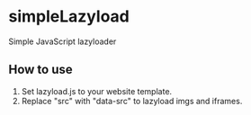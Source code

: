 # simpleLazyload
Simple JavaScript lazyloader

## How to use
1. Set lazyload.js to your website template.
2. Replace "src" with "data-src" to lazyload imgs and iframes.
